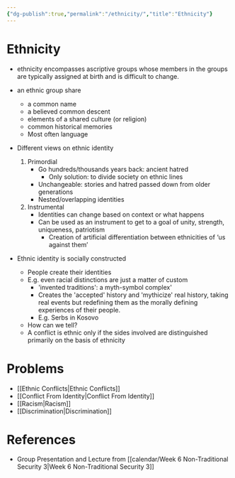 ```yaml
---
{"dg-publish":true,"permalink":"/ethnicity/","title":"Ethnicity"}
---
```


# Ethnicity


- ethnicity encompasses ascriptive groups whose members in the groups are typically assigned at birth and is difficult to change.
- an ethnic group share
    - a common name
    - a believed common descent
    - elements of a shared culture (or religion)
    - common historical memories
    - Most often language

- Different views on ethnic identity
    1. Primordial
        - Go hundreds/thousands years back: ancient hatred
            - Only solution: to divide society on ethnic lines
        - Unchangeable: stories and hatred passed down from older generations
        - Nested/overlapping identities
    2. Instrumental
        - Identities can change based on context or what happens
        - Can be used as an instrument to get to a goal of unity, strength, uniqueness, patriotism
            - Creation of artificial differentiation between ethnicities of ‘us against them’

- Ethnic identity is socially constructed
	- People create their identities
	- E.g. even racial distinctions are just a matter of custom
		- 'invented traditions': a myth-symbol complex'
		- Creates the 'accepted' history and 'mythicize' real history, taking real events but redefining them as the morally defining experiences of their people.
		- E.g. Serbs in Kosovo
	- How can we tell?
	- A conflict is ethnic only if the sides involved are distinguished primarily on the basis of ethnicity

# Problems
- [[Ethnic Conflicts\|Ethnic Conflicts]]
- [[Conflict From Identity\|Conflict From Identity]]
- [[Racism\|Racism]]
- [[Discrimination\|Discrimination]]

# References

- Group Presentation and Lecture from [[calendar/Week 6 Non-Traditional Security 3\|Week 6 Non-Traditional Security 3]]